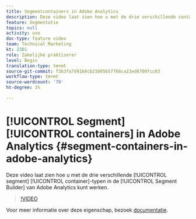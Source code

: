 ```yaml
---
title: Segmentcontainers in Adobe Analytics
description: Deze video laat zien hoe u met de drie verschillende containertypen voor segmenten werkt in de Segment Builder van Adobe Analytics.
feature: Segmentatie
topics: null
activity: use
doc-type: feature video
team: Technical Marketing
kt: 2301
role: Zakelijke praktiserer
level: Begin
translation-type: tm+mt
source-git-commit: f3b3fa7d91b0cb21005b57768ca23ed6700fcc03
workflow-type: tm+mt
source-wordcount: '70'
ht-degree: 1%

---
```



# [!UICONTROL Segment] [!UICONTROL containers] in Adobe Analytics  {#segment-containers-in-adobe-analytics}

Deze video laat zien hoe u met de drie verschillende [!UICONTROL segment] [!UICONTROL container]-typen in de [!UICONTROL Segment Builder] van Adobe Analytics kunt werken.

>[!VIDEO](https://video.tv.adobe.com/v/25401/?quality=12)

Voor meer informatie over deze eigenschap, bezoek [documentatie](https://marketing.adobe.com/resources/help/en_US/analytics/segment/index.html?f=seg_build_ui).
